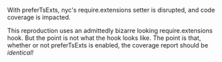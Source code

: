 With preferTsExts, nyc's require.extensions setter is disrupted, and code coverage is impacted.

This reproduction uses an admittedly bizarre looking require.extensions hook.  But the point is not
what the hook looks like.  The point is that, whether or not preferTsExts is enabled, the coverage report
should be *identical!*
